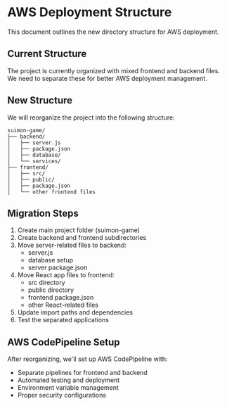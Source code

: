 # AWS Deployment Structure

This document outlines the new directory structure for AWS deployment.

## Current Structure
The project is currently organized with mixed frontend and backend files. We need to separate these for better AWS deployment management.

## New Structure
We will reorganize the project into the following structure:

```
suimon-game/
├── backend/
│   ├── server.js
│   ├── package.json
│   ├── database/
│   └── services/
├── frontend/
│   ├── src/
│   ├── public/
│   ├── package.json
│   └── other frontend files
```

## Migration Steps
1. Create main project folder (suimon-game)
2. Create backend and frontend subdirectories
3. Move server-related files to backend:
   - server.js
   - database setup
   - server package.json
4. Move React app files to frontend:
   - src directory
   - public directory
   - frontend package.json
   - other React-related files
5. Update import paths and dependencies
6. Test the separated applications

## AWS CodePipeline Setup
After reorganizing, we'll set up AWS CodePipeline with:
- Separate pipelines for frontend and backend
- Automated testing and deployment
- Environment variable management
- Proper security configurations